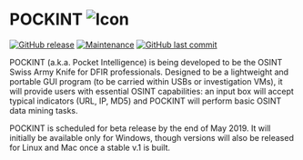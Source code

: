 POCKINT ![Icon](https://github.com/netevert/pockint/blob/master/docs/icon.png)
=======
[![GitHub release](https://img.shields.io/github/release/netevert/pockint.svg?style=flat-square)](https://github.com/netevert/delator/releases)
[![Maintenance](https://img.shields.io/maintenance/yes/2019.svg?style=flat-square)]()
[![GitHub last commit](https://img.shields.io/github/last-commit/netevert/pockint.svg?style=flat-square)](https://github.com/netevert/delator/commit/master)

POCKINT (a.k.a. Pocket Intelligence) is being developed to be the OSINT Swiss Army Knife for DFIR professionals. Designed to be a lightweight and portable GUI program (to be carried within USBs or investigation VMs), it will provide users with essential OSINT capabilities: an input box will accept typical indicators (URL, IP, MD5) and POCKINT will perform basic OSINT data mining tasks.

POCKINT is scheduled for beta release by the end of May 2019. It will initially be available only for Windows, though versions will also be released for Linux and Mac once a stable v.1 is built.
